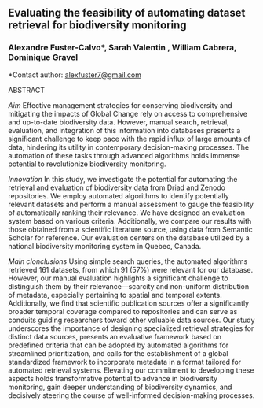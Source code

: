 ## Evaluating the feasibility of automating dataset retrieval for biodiversity monitoring

### Alexandre Fuster-Calvo*, Sarah Valentin , William Cabrera, Dominique Gravel

*Contact author: alexfuster7@gmail.com



ABSTRACT

*Aim*
Effective management strategies for conserving biodiversity and mitigating the impacts of Global Change rely on access to comprehensive and up-to-date biodiversity data. However, manual search, retrieval, evaluation, and integration of this information into databases presents a significant challenge to keep pace with the rapid influx of large amounts of data, hindering its utility in contemporary decision-making processes. The automation of these tasks through advanced algorithms holds immense potential to revolutionize biodiversity monitoring.

*Innovation*
In this study, we investigate the potential for automating the retrieval and evaluation of biodiversity data from Driad and Zenodo repositories. We employ automated algorithms to identify potentially relevant datasets and perform a manual assessment to gauge the feasibility of automatically ranking their relevance. We have designed an evaluation system based on various criteria. Additionally, we compare our results with those obtained from a scientific literature source, using data from Semantic Scholar for reference. Our evaluation centers on the database utilized by a national biodiversity monitoring system in Quebec, Canada.

*Main clonclusions*
Using simple search queries, the automated algorithms retrieved 161 datasets, from which 91 (57%) were relevant for our database. However, our manual evaluation highlights a significant challenge to distinguish them by their relevance—scarcity and non-uniform distribution of metadata, especially pertaining to spatial and temporal extents. Additionally, we find that scientific publication sources offer a significantly broader temporal coverage compared to repositories and can serve as conduits guiding researchers toward other valuable data sources. Our study underscores the importance of designing specialized retrieval strategies for distinct data sources, presents an evaluative framework based on predefined criteria that can be adopted by automated algorithms for streamlined prioritization, and calls for the establishment of a global standardized framework to incorporate metadata in a format tailored for automated retrieval systems. Elevating our commitment to developing these aspects holds transformative potential to advance in biodiversity monitoring, gain deeper understanding of biodiversity dynamics, and decisively steering the course of well-informed decision-making processes.
